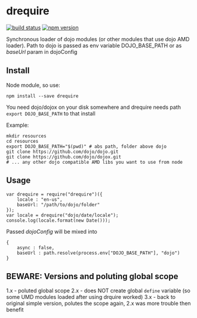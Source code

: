# drequire

[![build status](https://img.shields.io/travis/gratex/drequire/master.svg?style=flat-square)](https://travis-ci.org/gratex/drequire)
[![npm version](https://img.shields.io/npm/v/drequire.svg?style=flat-square)](https://www.npmjs.com/package/drequire)


Synchronous loader of dojo modules (or other modules that use dojo AMD loader).
Path to dojo is passed as env variable DOJO\_BASE\_PATH or as *baseUrl* param in dojoConfig

## Install

Node module, so use:

	npm install --save drequire

You need dojo/dojox on your disk somewhere
and drequire needs path ``export DOJO_BASE_PATH`` to that install

Example:

	mkdir resources
	cd resources
	export DOJO_BASE_PATH="$(pwd)" # abs path, folder above dojo
	git clone https://github.com/dojo/dojo.git
	git clone https://github.com/dojo/dojox.git
	# ... any other dojo compatible AMD libs you want to use from node	


## Usage

	var drequire = require("drequire")({
		locale : "en-us",
		baseUrl: "/path/to/dojo/folder"
	});
	var locale = drequire("dojo/date/locale");
	console.log(locale.format(new Date()));

Passed *dojoConfig* will be mixed into

	{
		async : false,
		baseUrl : path.resolve(process.env["DOJO_BASE_PATH"], "dojo")
	}


## BEWARE: Versions and poluting global scope

1.x - poluted global scope
2.x - does NOT create global `define` variable (so some UMD modules loaded after using drquire worked)
3.x - back to original simple version, polutes the scope again, 2.x was more trouble then benefit



